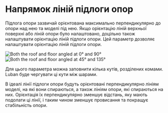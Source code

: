 Напрямок ліній підлоги опор
====

Підлога опори зазвичай орієнтована максимально перпендикулярно до опори над нею та моделі під нею. Якщо орієнтацію ліній верхньої поверхні або ліній опори було налаштовано, доцільно також налаштувати орієнтацію ліній підлоги опори. Цей параметр дозволяє налаштувати орієнтацію ліній підлоги опори.

![Both the roof and floor angled at 0° and 90°](../images/support_interface_angles_0.png)
![Both the roof and floor angled at 45° and 135°](../images/support_interface_angles_45.png)

Для цього параметра можна заповнити кілька кутів, розділених комами. Luban буде чергувати ці кути між шарами.

В ідеалі лінії підлоги опори будуть орієнтовані перпендикулярно лініям моделі, на які вони спираються, а також лініям опори, які спираються на них. Орієнтація їх перпендикулярно зменшує відстань, яку мають подолати ці лінії, і таким чином зменшує провисання та покращує стабільність опори.
